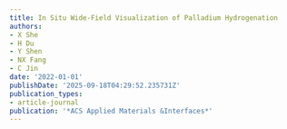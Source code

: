 ```yaml
---
title: In Situ Wide-Field Visualization of Palladium Hydrogenation
authors:
- X She
- H Du
- Y Shen
- NX Fang
- C Jin
date: '2022-01-01'
publishDate: '2025-09-18T04:29:52.235731Z'
publication_types:
- article-journal
publication: '*ACS Applied Materials &Interfaces*'
---
```

